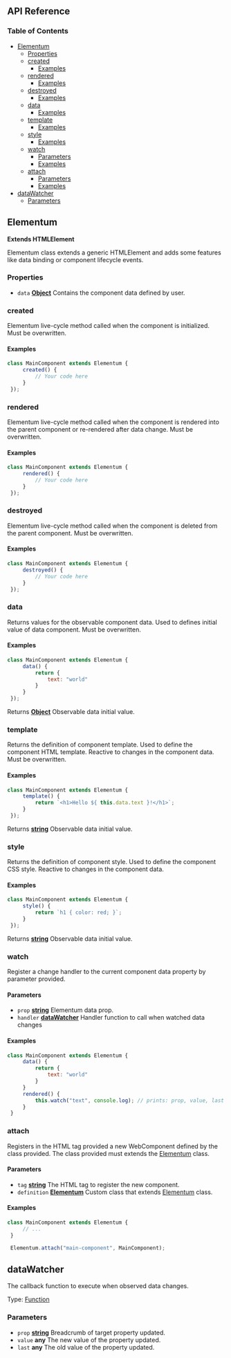 ## API Reference

### Table of Contents

-   [Elementum][1]
    -   [Properties][2]
    -   [created][3]
        -   [Examples][4]
    -   [rendered][5]
        -   [Examples][6]
    -   [destroyed][7]
        -   [Examples][8]
    -   [data][9]
        -   [Examples][10]
    -   [template][11]
        -   [Examples][12]
    -   [style][13]
        -   [Examples][14]
    -   [watch][15]
        -   [Parameters][16]
        -   [Examples][17]
    -   [attach][18]
        -   [Parameters][19]
        -   [Examples][20]
-   [dataWatcher][21]
    -   [Parameters][22]

## Elementum

**Extends HTMLElement**

Elementum class extends a generic HTMLElement and adds some features like 
data binding or component lifecycle events.

### Properties

-   `data` **[Object][23]** Contains the component data defined by user.

### created

Elementum live-cycle method called when the component is initialized. 
Must be overwritten.

#### Examples

```javascript
class MainComponent extends Elementum {
     created() { 
         // Your code here
     }
 });
```

### rendered

Elementum live-cycle method called when the component is rendered into 
the parent component or re-rendered after data change. Must be 
overwritten.

#### Examples

```javascript
class MainComponent extends Elementum {
     rendered() { 
         // Your code here
     }
 });
```

### destroyed

Elementum live-cycle method called when the component is deleted from the 
parent component. Must be overwritten.

#### Examples

```javascript
class MainComponent extends Elementum {
     destroyed() { 
         // Your code here
     }
 });
```

### data

Returns values for the observable component data. Used to defines initial 
value of data component. Must be overwritten.

#### Examples

```javascript
class MainComponent extends Elementum {
     data() { 
         return {
             text: "world"
         }
     }
 });
```

Returns **[Object][23]** Observable data initial value.

### template

Returns the definition of component template. Used to define the 
component HTML template. Reactive to changes in the component data.
Must be overwritten.

#### Examples

```javascript
class MainComponent extends Elementum {
     template() { 
         return `<h1>Hello ${ this.data.text }!</h1>`;
     }
 });
```

Returns **[string][24]** Observable data initial value.

### style

Returns the definition of component style. Used to define the 
component CSS style. Reactive to changes in the component data.

#### Examples

```javascript
class MainComponent extends Elementum {
     style() { 
         return `h1 { color: red; }`;
     }
 });
```

Returns **[string][24]** Observable data initial value.

### watch

Register a change handler to the current component data property by 
parameter provided.

#### Parameters

-   `prop` **[string][24]** Elementum data prop.
-   `handler` **[dataWatcher][25]** Handler function to call when watched data changes

#### Examples

```javascript
class MainComponent extends Elementum {
     data() {
         return {
             text: "world"
         }
     }
     rendered() {
         this.watch("text", console.log); // prints: prop, value, last
     }
 }
```

### attach

Registers in the HTML tag provided a new WebComponent defined by the 
class provided. The class provided must extends the [Elementum][1] class.

#### Parameters

-   `tag` **[string][24]** The HTML tag to register the new component.
-   `definition` **[Elementum][26]** Custom class that extends [Elementum][1] class.

#### Examples

```javascript
class MainComponent extends Elementum { 
     // ...
 }

 Elementum.attach("main-component", MainComponent);
```

## dataWatcher

The callback function to execute when observed data changes.

Type: [Function][27]

### Parameters

-   `prop` **[string][24]** Breadcrumb of target property updated.
-   `value` **any** The new value of the property updated.
-   `last` **any** The old value of the property updated.

[1]: #elementum

[2]: #properties

[3]: #created

[4]: #examples

[5]: #rendered

[6]: #examples-1

[7]: #destroyed

[8]: #examples-2

[9]: #data

[10]: #examples-3

[11]: #template

[12]: #examples-4

[13]: #style

[14]: #examples-5

[15]: #watch

[16]: #parameters

[17]: #examples-6

[18]: #attach

[19]: #parameters-1

[20]: #examples-7

[21]: #datawatcher

[22]: #parameters-2

[23]: https://developer.mozilla.org/docs/Web/JavaScript/Reference/Global_Objects/Object

[24]: https://developer.mozilla.org/docs/Web/JavaScript/Reference/Global_Objects/String

[25]: #datawatcher

[26]: #elementum

[27]: https://developer.mozilla.org/docs/Web/JavaScript/Reference/Statements/function
